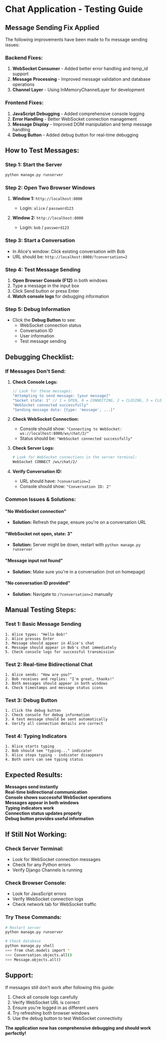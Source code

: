 # Chat Application - Testing Guide

## Message Sending Fix Applied

The following improvements have been made to fix message sending issues:

### **Backend Fixes:**
1. **WebSocket Consumer** - Added better error handling and temp_id support
2. **Message Processing** - Improved message validation and database operations
3. **Channel Layer** - Using InMemoryChannelLayer for development

### **Frontend Fixes:**
1. **JavaScript Debugging** - Added comprehensive console logging
2. **Error Handling** - Better WebSocket connection management
3. **Message Display** - Improved DOM manipulation and temp message handling
4. **Debug Button** - Added debug button for real-time debugging

## **How to Test Messages:**

### **Step 1: Start the Server**
```bash
python manage.py runserver
```

### **Step 2: Open Two Browser Windows**
1. **Window 1:** `http://localhost:8000`
   - Login: `alice` / `password123`
   
2. **Window 2:** `http://localhost:8000` 
   - Login: `bob` / `password123`

### **Step 3: Start a Conversation**
- In Alice's window: Click existing conversation with Bob
- URL should be: `http://localhost:8000/?conversation=2`

### **Step 4: Test Message Sending**
1. **Open Browser Console (F12)** in both windows
2. Type a message in the input box
3. Click Send button or press Enter
4. **Watch console logs** for debugging information

### **Step 5: Debug Information**
- Click the **Debug Button** to see:
  - WebSocket connection status
  - Conversation ID
  - User information
  - Test message sending

## **Debugging Checklist:**

### **If Messages Don't Send:**

1. **Check Console Logs:**
   ```javascript
   // Look for these messages:
   "Attempting to send message: [your message]"
   "Socket state: 1" // 1 = OPEN, 0 = CONNECTING, 2 = CLOSING, 3 = CLOSED
   "WebSocket connected successfully"
   "Sending message data: {type: 'message', ...}"
   ```

2. **Check WebSocket Connection:**
   - Console should show: `"Connecting to WebSocket: ws://localhost:8000/ws/chat/2/"`
   - Status should be: `"WebSocket connected successfully"`

3. **Check Server Logs:**
   ```bash
   # Look for WebSocket connections in the server terminal:
   WebSocket CONNECT /ws/chat/2/
   ```

4. **Verify Conversation ID:**
   - URL should have: `?conversation=2`
   - Console should show: `"Conversation ID: 2"`

### **Common Issues & Solutions:**

#### **"No WebSocket connection"**
- **Solution:** Refresh the page, ensure you're on a conversation URL

#### **"WebSocket not open, state: 3"**
- **Solution:** Server might be down, restart with `python manage.py runserver`

#### **"Message input not found"**
- **Solution:** Make sure you're in a conversation (not on homepage)

#### **"No conversation ID provided"**
- **Solution:** Navigate to `/?conversation=2` manually

## **Manual Testing Steps:**

### **Test 1: Basic Message Sending**
```
1. Alice types: "Hello Bob!"
2. Alice presses Enter
3. Message should appear in Alice's chat
4. Message should appear in Bob's chat immediately
5. Check console logs for successful transmission
```

### **Test 2: Real-time Bidirectional Chat**
```
1. Alice sends: "How are you?"
2. Bob receives and replies: "I'm great, thanks!"
3. Both messages should appear in both windows
4. Check timestamps and message status icons
```

### **Test 3: Debug Button**
```
1. Click the debug button
2. Check console for debug information
3. A test message should be sent automatically
4. Verify all connection details are correct
```

### **Test 4: Typing Indicators**
```
1. Alice starts typing
2. Bob should see "typing..." indicator
3. Alice stops typing - indicator disappears
4. Both users can see typing status
```

## **Expected Results:**

**Messages send instantly**  
**Real-time bidirectional communication**  
**Console shows successful WebSocket operations**  
**Messages appear in both windows**  
**Typing indicators work**  
**Connection status updates properly**  
**Debug button provides useful information**

## **If Still Not Working:**

### **Check Server Terminal:**
- Look for WebSocket connection messages
- Check for any Python errors
- Verify Django Channels is running

### **Check Browser Console:**
- Look for JavaScript errors
- Verify WebSocket connection logs
- Check network tab for WebSocket traffic

### **Try These Commands:**
```bash
# Restart server
python manage.py runserver

# Check database
python manage.py shell
>>> from chat.models import *
>>> Conversation.objects.all()
>>> Message.objects.all()
```

## **Support:**
If messages still don't work after following this guide:
1. Check all console logs carefully
2. Verify WebSocket URL is correct
3. Ensure you're logged in as different users
4. Try refreshing both browser windows
5. Use the debug button to test WebSocket connectivity

**The application now has comprehensive debugging and should work perfectly!**
